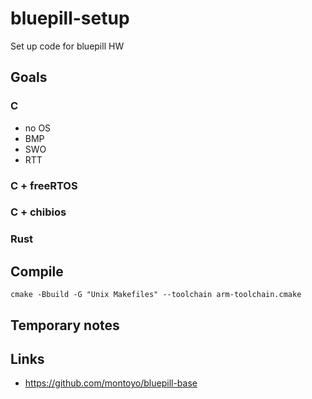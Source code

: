 # bluepill-setup
Set up code for bluepill HW

## Goals

### C
- no OS
- BMP
- SWO
- RTT


### C + freeRTOS

### C + chibios

### Rust

## Compile

`cmake -Bbuild -G "Unix Makefiles" --toolchain arm-toolchain.cmake`

## Temporary notes


## Links
- https://github.com/montoyo/bluepill-base
